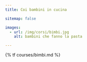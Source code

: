 ```yaml
---
title: Coi bambini in cucina

sitemap: false

images:
  - url: /img/corsi/bimbi.jpg
    alt: bambini che fanno la pasta

---
```


{% tf courses/bimbi.md %}
